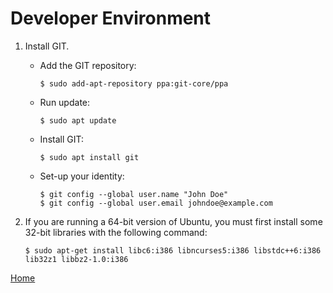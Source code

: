 # Developer Environment

1.  Install GIT.

    *  Add the GIT repository:
        
        ```
        $ sudo add-apt-repository ppa:git-core/ppa
        ```

    *  Run update: 

        ```
        $ sudo apt update
        ```
    
    *  Install GIT: 

        ```
        $ sudo apt install git
        ```
    * Set-up your identity:

        ```
        $ git config --global user.name "John Doe"
        $ git config --global user.email johndoe@example.com
        ```

2.  If you are running a 64-bit version of Ubuntu, you must first install some 32-bit libraries with the following command:

    ```
    $ sudo apt-get install libc6:i386 libncurses5:i386 libstdc++6:i386 lib32z1 libbz2-1.0:i386
    ```

[Home](../../README.md)
